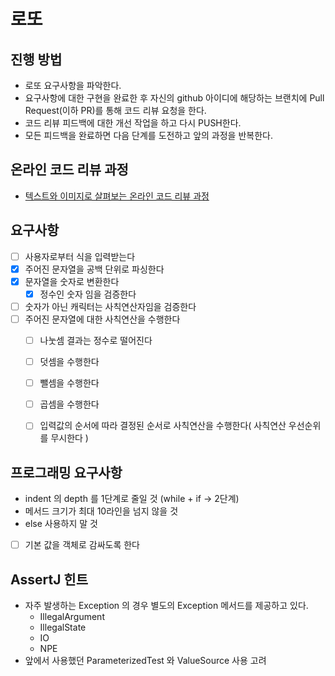 # 로또
## 진행 방법
* 로또 요구사항을 파악한다.
* 요구사항에 대한 구현을 완료한 후 자신의 github 아이디에 해당하는 브랜치에 Pull Request(이하 PR)를 통해 코드 리뷰 요청을 한다.
* 코드 리뷰 피드백에 대한 개선 작업을 하고 다시 PUSH한다.
* 모든 피드백을 완료하면 다음 단계를 도전하고 앞의 과정을 반복한다.

## 온라인 코드 리뷰 과정
* [텍스트와 이미지로 살펴보는 온라인 코드 리뷰 과정](https://github.com/next-step/nextstep-docs/tree/master/codereview)


## 요구사항
- [ ] 사용자로부터 식을 입력받는다
- [x] 주어진 문자열을 공백 단위로 파싱한다
- [x] 문자열을 숫자로 변환한다
  - [x] 정수인 숫자 임을 검증한다
- [ ] 숫자가 아닌 캐릭터는 사칙연산자임을 검증한다
- [ ] 주어진 문자열에 대한 사칙연산을 수행한다
  - [ ] 나눗셈 결과는 정수로 떨어진다
  - [ ] 덧셈을 수행한다
  - [ ] 뺄셈을 수행한다
  - [ ] 곱셈을 수행한다
  - [ ] 입력값의 순서에 따라 결정된 순서로 사칙연산을 수행한다( 사칙연산 우선순위를 무시한다 )


## 프로그래밍 요구사항
- indent 의 depth 를 1단계로 줄일 것 (while + if -> 2단계)
- 메서드 크기가 최대 10라인을 넘지 않을 것 
- else 사용하지 말 것
- [ ] 기본 값을 객체로 감싸도록 한다

## AssertJ 힌트
- 자주 발생하는 Exception 의 경우 별도의 Exception 메서드를 제공하고 있다. 
  - IllegalArgument
  - IllegalState
  - IO
  - NPE
- 앞에서 사용했던 ParameterizedTest 와 ValueSource 사용 고려
